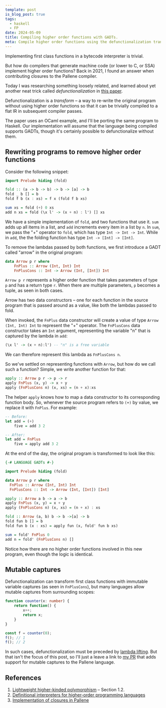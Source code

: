 ```yaml
---
template: post
is_blog_post: true
tags:
  - haskell
  - FP
date: 2024-05-09
title: Compiling higher order functions with GADTs.
meta: Compile higher order functions using the defunctionalization transform. Compiler authors HATE this one weird trick!
---
```


Implementing first class functions in a bytecode interpreter is trivial.

But how do compilers that generate machine code (or lower to C, or SSA) implement higher order functions?
Back in 2021, I found an answer when contributing closures to the Pallene compiler.

Today I was researching something loosely related, and learned about yet another neat trick called *defunctionalization* in [this paper](https://www.cl.cam.ac.uk/~jdy22/papers/lightweight-higher-kinded-polymorphism.pdf).

Defunctionalization is a *transform* – a way to re-write the original program without using higher order functions so that it can be trivially compiled to a flat IR in subsequent compiler passes.

The paper uses an OCaml example, and I'll be porting the same program to Haskell.
Our implementation will assume that the language being compiled supports GADTs, though it's certainly possible to defunctionalize without them.

## Rewriting programs to remove higher order functions

Consider the following snippet:

```hs
import Prelude hiding (fold)

fold :: (a -> b -> b) -> b -> [a] -> b
fold _ b [] = b
fold f b (x : xs) = f x (fold f b xs)

sum xs = fold (+) 0 xs
add n xs = fold (\x l' -> (x + n) : l') [] xs
```

We have a simple implementation of `fold`, and two functions that use it.
`sum` adds up all items in a list, and `add` increments every item in a list by `n`.
In `sum`, we pass the "+" operator to `fold`, which has type `Int -> Int -> Int`.
While in `add`, the the folding function has type `Int -> [Int] -> [Int]`.

To remove the lambdas passed by both functions, we first introduce a GADT called "arrow" in the original program:

```hs
data Arrow p r where
	FnPlus :: Arrow (Int, Int) Int
	FnPlusCons :: Int -> Arrow (Int, [Int]) Int
```

`Arrow p r` represents a higher order function that takes parameters of type `p` and has a return type `r`.
When there are multiple parameters, `p` becomes a tuple, as seen in both cases.

Arrow has two data constructors – one for each function in the source program that is passed around as a value,
like both the lambdas passed to fold.

When invoked, the `FnPlus` data constructor will create a value of type `Arrow (Int, Int) Int` to represent the "+" operator.
The `FnPlusCons` data constructor takes an `Int` argument, representing the variable "n" that is captured by the lambda in `add`:

```hs
(\x l' -> (x + n):l') -- "n" is a free variable
```

We can therefore represent this lambda as `FnPlusCons n`.

So we've settled on representing functions with `Arrow`, but how do we call such a function?
Simple, we write another function for that:

```hs
apply :: Arrow p r -> p -> r
apply FnPlus (x, y) -> x + y
apply (FnPlusCons n) (x, xs) = (n + x):xs
```

The helper `apply` knows how to map a data constructor to its corresponding function body.
So, whenever the source program refers to `(+)` by value, we replace it with `FnPlus`.
For example:

```hs
-- Before:
let add = (+)
    five = add 3 2

-- After:
let add = FnPlus
    five = apply add 3 2
```

At the end of the day, the original program is transformed to look like this:

```hs
{-# LANGUAGE GADTs #-}

import Prelude hiding (fold)

data Arrow p r where
  FnPlus :: Arrow (Int, Int) Int
  FnPlusCons :: Int -> Arrow (Int, [Int]) [Int]

apply :: Arrow a b -> a -> b
apply FnPlus (x, y) = x + y
apply (FnPlusCons n) (x, xs) = (n + x) : xs

fold :: Arrow (a, b) b -> b ->[a] -> b
fold fun b [] = b
fold fun b (x : xs) = apply fun (x, fold' fun b xs)

sum = fold' FnPlus 0
add n = fold' (FnPlusCons n) []
```

Notice how there are no higher order functions involved in this new program, even though the logic is identical.

## Mutable captures

Defunctionalization can transform first class functions with immutable variable captures (as seen in `FnPlusCons`),
but many languages allow mutable captures from surrounding scopes:

```ts
function counter(x: number) {
	return function() {
		x++;
		return x;
	}
}

const f = counter(0);
f(); // 1
f(); // 2
```

In such cases, defunctionalization must be preceded by [lambda lifting](https://en.wikipedia.org/wiki/Lambda_lifting).
But that isn't the focus of this post, so I'll  just a leave a link to [my PR](https://github.com/pallene-lang/pallene/pull/402) that adds support for mutable captures to the Pallene language.

## References

1. [Lightweight higher-kinded polymorphism](https://www.cl.cam.ac.uk/~jdy22/papers/lightweight-higher-kinded-polymorphism.pdf) – Section 1.2.
2. [Definitional interpreters for higher-order programming languages](https://surface.syr.edu/cgi/viewcontent.cgi?article=1012&context=lcsmith_other)
3. [Implementation of closures in Pallene](https://injuly.in/blog/gsoc-2/)

